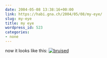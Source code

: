```yaml
---
date: 2004-05-08 13:38:16+00:00
link: https://habi.gna.ch/2004/05/08/my-eye/
slug: my-eye
title: my eye
wordpress_id: 523
categories:
- none
---
```


now it looks like this:
[![bruised](https://habi.gna.ch/blog/images/bruised-tm.jpg)](https://habi.gna.ch/blog/images/bruised.jpg)
